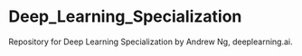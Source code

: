 # Deep_Learning_Specialization
Repository for Deep Learning Specialization by Andrew Ng, deeplearning.ai.
